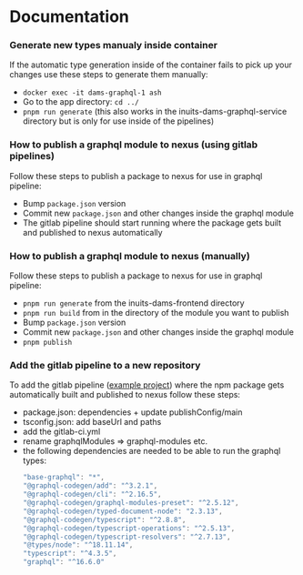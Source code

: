 # Documentation

### Generate new types manualy inside container

If the automatic type generation inside of the container fails to pick up your changes use these steps to generate them manually:

- `docker exec -it dams-graphql-1 ash`
- Go to the app directory: `cd ../`
- `pnpm run generate` (this also works in the inuits-dams-graphql-service directory but is only for use inside of the pipelines)

### How to publish a graphql module to nexus (using gitlab pipelines)

Follow these steps to publish a package to nexus for use in graphql pipeline:

- Bump `package.json` version
- Commit new `package.json` and other changes inside the graphql module
- The gitlab pipeline should start running where the package gets built and published to nexus automatically


### How to publish a graphql module to nexus (manually)

Follow these steps to publish a package to nexus for use in graphql pipeline:

- `pnpm run generate` from the inuits-dams-frontend directory
- `pnpm run build` from in the directory of the module you want to publish
- Bump `package.json` version
- Commit new `package.json` and other changes inside the graphql module
- `pnpm publish`


### Add the gitlab pipeline to a new repository

To add the gitlab pipeline ([example project](https://gitlab.inuits.io/rnd/inuits/dams/inuits-dams-saved-search-module)) where the npm package gets automatically built and published to nexus follow these steps:

- package.json: dependencies + update publishConfig/main
- tsconfig.json: add baseUrl and paths
- add the gitlab-ci.yml
- rename graphqlModules => graphql-modules etc.
- the following dependencies are needed to be able to run the graphql types:
    ```javascript
    "base-graphql": "*",
    "@graphql-codegen/add": "^3.2.1",
    "@graphql-codegen/cli": "^2.16.5",
    "@graphql-codegen/graphql-modules-preset": "^2.5.12",
    "@graphql-codegen/typed-document-node": "2.3.13",
    "@graphql-codegen/typescript": "^2.8.8",
    "@graphql-codegen/typescript-operations": "^2.5.13",
    "@graphql-codegen/typescript-resolvers": "^2.7.13",
    "@types/node": "^18.11.14",
    "typescript": "^4.3.5",
    "graphql": "^16.6.0"
    ```
